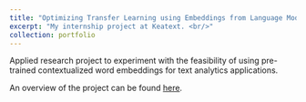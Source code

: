 ```yaml
---
title: "Optimizing Transfer Learning using Embeddings from Language Models"
excerpt: "My internship project at Keatext. <br/>"
collection: portfolio
---
```

Applied research project to experiment with the feasibility of using pre-trained contextualized word 
embeddings for text analytics applications.

An overview of the project can be found [here](https://github.com/IsaacAhouma/IsaacAhouma.github.io/blob/master/files/Optimizing_transfer_learning_from_pretrained_word_embeddings.pdf).

